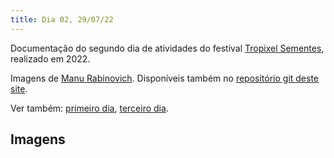 ```yaml
---
title: Dia 02, 29/07/22
---
```


Documentação do segundo dia de atividades do festival [Tropixel Sementes](../), realizado em 2022.

Imagens de [Manu Rabinovich](https://manoelacardoso.wixsite.com/manoelarabinovitch). Disponíveis também no [repositório git deste site](https://github.com/tropixelorg/www/tree/master/pages/22-sementes/2).

Ver também: [primeiro dia](../1), [terceiro dia](../3).

## Imagens


